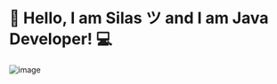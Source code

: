# 👋 Hello, I am Silas ツ and I am Java Developer! 💻

![image](https://github.com/RushKingdom/RushKingdom/assets/140880750/16920552-826c-44e7-a78c-5e3270291c22)

